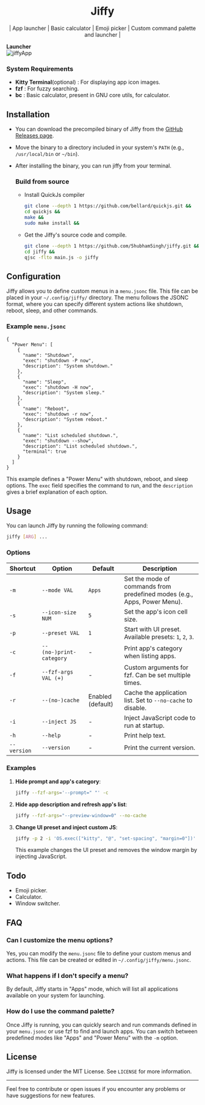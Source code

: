 <div align = center>
<h1> Jiffy </h1>
| App launcher | Basic calculator | Emoji picker | Custom command palette and launcher |
</div>

**Launcher**
<br>
![jiffyApp](https://github.com/user-attachments/assets/870417da-0ad7-456d-97d0-571884f3ca00)
<br>

### System Requirements

- **Kitty Terminal**(optional) : For displaying app icon images.
- **fzf** : For fuzzy searching.
- **bc** : Basic calculator, present in GNU core utils, for calculator.
  
## Installation

- You can download the precompiled binary of Jiffy from the [GitHub Releases page](https://github.com/5hubham5ingh/jiffy/releases).

- Move the binary to a directory included in your system's `PATH` (e.g., `/usr/local/bin` or `~/bin`).

- After installing the binary, you can run jiffy from your terminal.

  ### Build from source
  - Install QuickJs compiler
    ```bash
    git clone --depth 1 https://github.com/bellard/quickjs.git &&
    cd quickjs &&
    make &&
    sudo make install &&
    ```
  - Get the Jiffy's source code and compile.
    ```bash
    git clone --depth 1 https://github.com/5hubham5ingh/jiffy.git &&
    cd jiffy &&
    qjsc -flto main.js -o jiffy
    ```

## Configuration

Jiffy allows you to define custom menus in a `menu.jsonc` file. This file can be placed in your `~/.config/jiffy/` directory. The menu follows the JSONC format, where you can specify different system actions like shutdown, reboot, sleep, and other commands.

### Example `menu.jsonc`

```jsonc
{
  "Power Menu": [
    {
      "name": "Shutdown",
      "exec": "shutdown -P now",
      "description": "System shutdown."
    },
    {
      "name": "Sleep",
      "exec": "shutdown -H now",
      "description": "System sleep."
    },
    {
      "name": "Reboot",
      "exec": "shutdown -r now",
      "description": "System reboot."
    },
    {
      "name": "List scheduled shutdown.",
      "exec": "shutdown --show",
      "description": "List scheduled shutdown.",
      "terminal": true
    }
  ]
}
```

This example defines a "Power Menu" with shutdown, reboot, and sleep options. The `exec` field specifies the command to run, and the `description` gives a brief explanation of each option.

## Usage

You can launch Jiffy by running the following command:

```bash
jiffy [ARG] ...
```

### Options

|   Shortcut          |  Option      | Default                                                   | Description                                                |
| ------------------------- | -------- | --------------------------------------------------------- | ---------------------------------------------------------- |
| `-m`| `--mode VAL`                  | `Apps`                                                    | Set the mode of commands from predefined modes (e.g., Apps, Power Menu). |
| `-s`| `--icon-size NUM`            | `5`                                                        | Set the app's icon cell size.                              |
| `-p`| `--preset VAL`               | `1`                                                        | Start with UI preset. Available presets: `1`, `2`, `3`.     |
| `-c`| `--(no-)print-category`        | -                                                         | Print app's category when listing apps.                    |
| `-f`| `--fzf-args VAL (+)`         | -                                                         | Custom arguments for fzf. Can be set multiple times.       |
| `-r`| `--(no-)cache`              | Enabled (default)                                         | Cache the application list. Set to `--no-cache` to disable.|
| `-i`| `--inject JS`                | -                                                         | Inject JavaScript code to run at startup.                  |
| `-h`             | `--help` | -                                                         | Print help text.                                           |
| `--version`                | `--version` | -                                                      | Print the current version.                                 |

### Examples

1. **Hide prompt and app's category**:

   ```bash
   jiffy --fzf-args='--prompt=" "' -c
   ```

2. **Hide app description and refresh app's list**:

   ```bash
   jiffy --fzf-args="--preview-window=0" --no-cache
   ```

3. **Change UI preset and inject custom JS**:

   ```bash
   jiffy -p 2 -i 'OS.exec(["kitty", "@", "set-spacing", "margin=0"])'
   ```

   This example changes the UI preset and removes the window margin by injecting JavaScript.

## Todo
- Emoji picker.
- Calculator.
- Window switcher.

## FAQ

### Can I customize the menu options?

Yes, you can modify the `menu.jsonc` file to define your custom menus and actions. This file can be created or edited in `~/.config/jiffy/menu.jsonc`.

### What happens if I don't specify a menu?

By default, Jiffy starts in "Apps" mode, which will list all applications available on your system for launching.

### How do I use the command palette?

Once Jiffy is running, you can quickly search and run commands defined in your `menu.jsonc` or use fzf to find and launch apps. You can switch between predefined modes like "Apps" and "Power Menu" with the `-m` option.

## License

Jiffy is licensed under the MIT License. See `LICENSE` for more information.

---

Feel free to contribute or open issues if you encounter any problems or have suggestions for new features.
